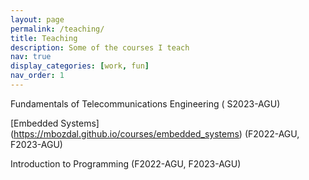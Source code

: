 ```yaml
---
layout: page
permalink: /teaching/
title: Teaching
description: Some of the courses I teach
nav: true
display_categories: [work, fun]
nav_order: 1
---
```


Fundamentals of Telecommunications Engineering ( S2023-AGU)

[Embedded Systems] (https://mbozdal.github.io/courses/embedded_systems) (F2022-AGU, F2023-AGU) 

Introduction to Programming (F2022-AGU, F2023-AGU)
